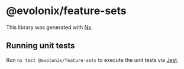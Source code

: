 # @evolonix/feature-sets

This library was generated with [Nx](https://nx.dev).

## Running unit tests

Run `nx test @evolonix/feature-sets` to execute the unit tests via [Jest](https://jestjs.io).
